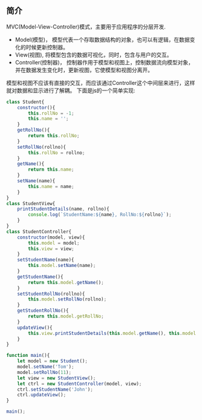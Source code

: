 ## 简介
MVC(Model-View-Controller)模式，主要用于应用程序的分层开发.
- Model(模型)， 模型代表一个存取数据结构的对象，也可以有逻辑，在数据变化的时候更新控制器。
- View(视图), 将模型包含的数据可视化，同时，包含与用户的交互。
- Controller(控制器)， 控制器作用于模型和视图上，控制数据流向模型对象，并在数据发生变化时，更新视图，它使模型和视图分离开。

模型和视图不应该有直接的交互，而应该通过Controller这个中间层来进行，这样就对数据和显示进行了解耦。
下面是js的一个简单实现:
```javascript
class Student{
    constructor(){
        this.rollNo = -1;
        this.name = '';
    }
    getRollNo(){
        return this.rollNo;
    }
    setRollNo(rollno){
        this.rollNo = rollno;
    }
    getName(){
        return this.name;
    }
    setName(name){
        this.name = name;
    }
}
class StudentView{
    printStudentDetails(name, rollno){
        console.log(`StudentName:${name}, RollNo:${rollno}`);
    }
}
class StudentController{
    constructor(model, view){
        this.model = model;
        this.view = view;
    }
    setStudentName(name){
        this.model.setName(name);
    }
    getStudentName(){
        return this.model.getName();
    }
    setStudentRollNo(rollno){
        this.model.setRollNo(rollno);
    }
    getStudentRollNo(){
        return this.model.getRollNo;
    }
    updateView(){
        this.view.printStudentDetails(this.model.getName(), this.model.getRollNo());
    }
}

function main(){
    let model = new Student();
    model.setName('Tom');
    model.setRollNo(11);
    let view = new StudentView();
    let ctrl = new StudentController(model, view);
    ctrl.setStudentName('John');
    ctrl.updateView();
}

main();
```
